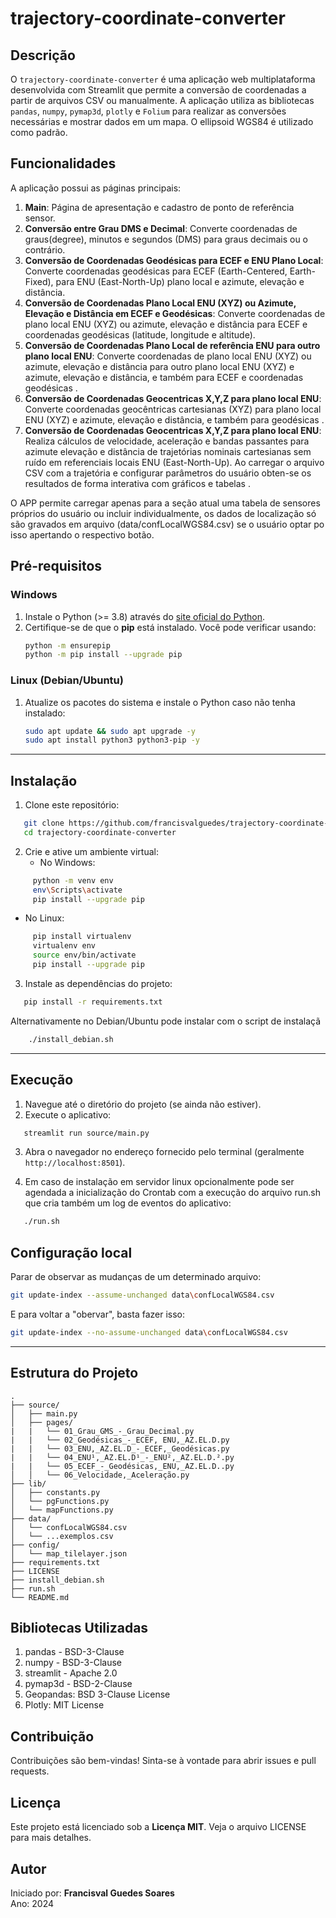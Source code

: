 # trajectory-coordinate-converter

## Descrição
O `trajectory-coordinate-converter` é uma aplicação web multiplataforma desenvolvida com Streamlit que permite a conversão de coordenadas a partir de arquivos CSV ou manualmente. A aplicação utiliza as bibliotecas `pandas`, `numpy`, `pymap3d`, `plotly`  e `Folium` para realizar as conversões necessárias e mostrar dados em um mapa. O ellipsoid WGS84 é utilizado como padrão.

## Funcionalidades
A aplicação possui as páginas principais:
1. **Main**: Página de apresentação e cadastro de ponto de referência sensor.
2. **Conversão entre Grau DMS e Decimal**: Converte coordenadas de graus(degree), minutos e segundos (DMS) para graus decimais ou o contrário.
3. **Conversão de Coordenadas Geodésicas para ECEF e ENU Plano Local**: Converte coordenadas geodésicas para ECEF (Earth-Centered, Earth-Fixed), para ENU (East-North-Up) plano local e azimute, elevação e distância.
4. **Conversão de Coordenadas Plano Local ENU (XYZ) ou Azimute, Elevação e Distância em ECEF e Geodésicas**: Converte coordenadas de plano local ENU (XYZ) ou azimute, elevação e distância para ECEF e coordenadas geodésicas (latitude, longitude e altitude).
5. **Conversão de Coordenadas Plano Local de referência ENU para outro plano local ENU**: Converte coordenadas de plano local ENU (XYZ) ou azimute, elevação e distância para outro plano local ENU (XYZ) e azimute, elevação e distância, e também para ECEF e coordenadas geodésicas .
6. **Conversão de Coordenadas Geocentricas X,Y,Z para plano local ENU**: Converte coordenadas geocêntricas cartesianas (XYZ) para plano local ENU (XYZ) e azimute, elevação e distância, e também para geodésicas .
6. **Conversão de Coordenadas Geocentricas X,Y,Z para plano local ENU**:  Realiza cálculos de velocidade, aceleração e bandas passantes para azimute elevação e distância de trajetórias nominais cartesianas  sem ruído em referenciais locais ENU (East-North-Up). Ao carregar o arquivo CSV com a trajetória e configurar parâmetros do usuário obten-se os resultados de forma interativa com gráficos e tabelas .

O APP permite carregar apenas para a seção atual uma tabela de sensores próprios do usuário ou incluir individualmente, os dados de localização só são gravados em arquivo (data/confLocalWGS84.csv) se o usuário optar po isso apertando o respectivo botão.

## Pré-requisitos  

### Windows  
1. Instale o Python (>= 3.8) através do [site oficial do Python](https://www.python.org/).  
2. Certifique-se de que o **pip** está instalado. Você pode verificar usando:  
   ```bash  
   python -m ensurepip  
   python -m pip install --upgrade pip  
   ```  

### Linux (Debian/Ubuntu)  
1. Atualize os pacotes do sistema e instale o Python caso não tenha instalado:  
   ```bash  
   sudo apt update && sudo apt upgrade -y  
   sudo apt install python3 python3-pip -y  
   ```  

---

## Instalação  

1. Clone este repositório:  
   
```bash  
   git clone https://github.com/francisvalguedes/trajectory-coordinate-converter.git  
   cd trajectory-coordinate-converter  
```  

2. Crie e ative um ambiente virtual:  
   - No Windows:  
     
```bash  
     python -m venv env  
     env\Scripts\activate
     pip install --upgrade pip
```  
   - No Linux:  
```bash  
     pip install virtualenv
     virtualenv env     
     source env/bin/activate 
     pip install --upgrade pip
```  


3. Instale as dependências do projeto:  

```bash  
   pip install -r requirements.txt  
```  

Alternativamente no Debian/Ubuntu pode instalar com o script de instalaçã

```bash 
    ./install_debian.sh
```

---

## Execução  

1. Navegue até o diretório do projeto (se ainda não estiver).  
2. Execute o aplicativo:  
   
```bash  
   streamlit run source/main.py  
```  
3. Abra o navegador no endereço fornecido pelo terminal (geralmente `http://localhost:8501`).  

4. Em caso de instalação em servidor linux opcionalmente pode ser agendada a inicialização do Crontab com a execução do arquivo run.sh que cria também um log de eventos do aplicativo:
```bash
   ./run.sh
```

## Configuração local

Parar de observar as mudanças de um determinado arquivo:

```bash
git update-index --assume-unchanged data\confLocalWGS84.csv
```
E para voltar a "obervar", basta fazer isso:

```bash
git update-index --no-assume-unchanged data\confLocalWGS84.csv
```
---

## Estrutura do Projeto  
```
.
├── source/  
│   ├── main.py  
│   ├── pages/  
|   |   └── 01_Grau_GMS_-_Grau_Decimal.py 
|   |   └── 02_Geodésicas_-_ECEF, ENU,_AZ.EL.D.py 
|   |   └── 03_ENU,_AZ.EL.D_-_ECEF,_Geodésicas.py 
|   |   └── 04_ENU¹,_AZ.EL.D¹_-_ENU²,_AZ.EL.D.².py 
|   |   └── 05_ECEF_-_Geodésicas,_ENU,_AZ.EL.D..py 
│   │   └── 06_Velocidade,_Aceleração.py  
├── lib/  
│   ├── constants.py  
│   └── pgFunctions.py 
│   └── mapFunctions.py 
├── data/  
│   └── confLocalWGS84.csv 
│   └── ...exemplos.csv 
├── config/  
│   └── map_tilelayer.json 
├── requirements.txt  
├── LICENSE
├── install_debian.sh
├── run.sh 
└── README.md 
```  

## Bibliotecas Utilizadas
1. pandas - BSD-3-Clause
2. numpy - BSD-3-Clause
3. streamlit - Apache 2.0
4. pymap3d - BSD-2-Clause
5. Geopandas: BSD 3-Clause License
6. Plotly: MIT License

## Contribuição
Contribuições são bem-vindas! Sinta-se à vontade para abrir issues e pull requests.

## Licença
Este projeto está licenciado sob a **Licença MIT**. Veja o arquivo LICENSE para mais detalhes.

## Autor  
Iniciado por: **Francisval Guedes Soares**  
Ano: 2024  